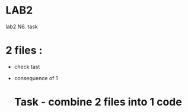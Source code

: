 # LAB2
lab2 N6. task

# 2 files :
  * check tast
  * consequence of 1

    # Task - combine 2 files into 1 code
    
